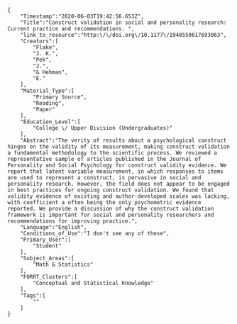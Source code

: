 
    {
        "Timestamp":"2020-06-03T19:42:56.653Z",
        "Title":"Construct validation in social and personality research: Current practice and recommendations. ",
        "link_to_resource":"http:\/\/doi.org\/10.1177\/1948550617693063",
        "Creators":[
            "Flake",
            "J. K.",
            "Pek",
            "J.",
            "& Hehman",
            "E."
        ],
        "Material_Type":[
            "Primary Source",
            "Reading",
            "Paper"
        ],
        "Education_Level":[
            "College \/ Upper Division (Undergraduates)"
        ],
        "Abstract":"The verity of results about a psychological construct hinges on the validity of its measurement, making construct validation a fundamental methodology to the scientific process. We reviewed a representative sample of articles published in the Journal of Personality and Social Psychology for construct validity evidence. We report that latent variable measurement, in which responses to items are used to represent a construct, is pervasive in social and personality research. However, the field does not appear to be engaged in best practices for ongoing construct validation. We found that validity evidence of existing and author-developed scales was lacking, with coefficient a often being the only psychometric evidence reported. We provide a discussion of why the construct validation framework is important for social and personality researchers and recommendations for improving practice.",
        "Language":"English",
        "Conditions_of_Use":"I don't see any of these",
        "Primary_User":[
            "Student"
        ],
        "Subject_Areas":[
            "Math & Statistics"
        ],
        "FORRT_Clusters":[
            "Conceptual and Statistical Knowledge"
        ],
        "Tags":[
            ""
        ]
    }
